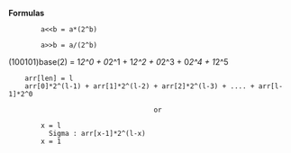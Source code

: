 **Formulas** 
            
            a<<b = a*(2^b)

            a>>b = a/(2^b)

(100101)base(2)  = 1*2^0 + 0*2^1 + 1*2^2 + 0*2^3 + 0*2^4 + 1*2^5

            
        arr[len] = l
        arr[0]*2^(l-1) + arr[1]*2^(l-2) + arr[2]*2^(l-3) + .... + arr[l-1]*2^0

                                        or
            
            x = l
              Sigma : arr[x-1]*2^(l-x)
            x = 1

